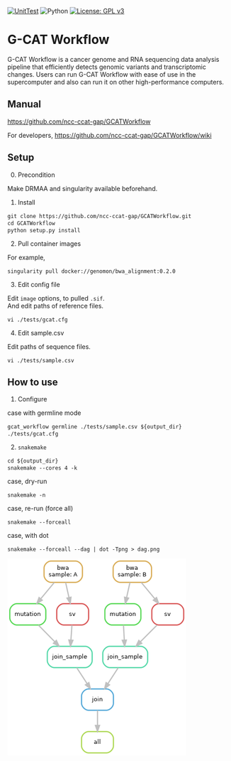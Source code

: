 [![UnitTest](https://github.com/ncc-ccat-gap/GCATWorkflow/actions/workflows/UnitTest.yml/badge.svg)](https://github.com/ncc-ccat-gap/GCATWorkflow/actions/workflows/UnitTest.yml)
![Python](https://img.shields.io/badge/python-3.7%20%7C%203.8%20%7C%203.9%20%7C%203.10-blue.svg)
[![License: GPL v3](https://img.shields.io/badge/License-GPL%20v3-blue.svg)](https://www.gnu.org/licenses/gpl-3.0)

G-CAT Workflow
===============
G-CAT Workflow is a cancer genome and RNA sequencing data analysis pipeline that efficiently detects genomic variants and transcriptomic changes. Users can run G-CAT Workflow with ease of use in the supercomputer and also can run it on other high-performance computers.

## Manual
https://github.com/ncc-ccat-gap/GCATWorkflow

For developers, https://github.com/ncc-ccat-gap/GCATWorkflow/wiki

## Setup

0. Precondition

Make DRMAA and singularity available beforehand.

1. Install

```
git clone https://github.com/ncc-ccat-gap/GCATWorkflow.git
cd GCATWorkflow
python setup.py install
```

2. Pull container images

For example,
```
singularity pull docker://genomon/bwa_alignment:0.2.0
```

3. Edit config file

Edit `image` options, to pulled `.sif`.  
And edit paths of reference files.
```
vi ./tests/gcat.cfg
```

4. Edit sample.csv

Edit paths of sequence files.
```
vi ./tests/sample.csv
```

## How to use

1. Configure

case with germline mode
```
gcat_workflow germline ./tests/sample.csv ${output_dir} ./tests/gcat.cfg
```


2. `snakemake`
```
cd ${output_dir}
snakemake --cores 4 -k
```

case, dry-run
```
snakemake -n
```

case, re-run (force all)
```
snakemake --forceall
```

case, with dot
```
snakemake --forceall --dag | dot -Tpng > dag.png
```

![](./doc/dag.png)
